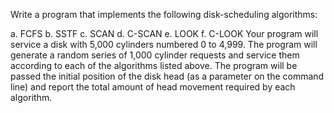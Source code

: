 Write a program that implements the following disk-scheduling algorithms:  

a. FCFS
b. SSTF
c. SCAN
d. C-SCAN
e. LOOK
f. C-LOOK
Your program will service a disk with 5,000 cylinders numbered 0 to
4,999. The program will generate a random series of 1,000 cylinder
requests and service them according to each of the algorithms listed
above. The program will be passed the initial position of the disk head
(as a parameter on the command line) and report the total amount of
head movement required by each algorithm.

